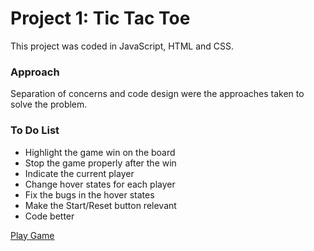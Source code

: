 # Project 1: Tic Tac Toe

This project was coded in JavaScript, HTML and CSS.

### Approach

Separation of concerns and code design were the approaches taken to solve the problem.

### To Do List

* Highlight the game win on the board
* Stop the game properly after the win
* Indicate the current player
* Change hover states for each player
* Fix the bugs in the hover states
* Make the Start/Reset button relevant
* Code better

[Play Game](https://duyen-ho.github.io/Tic-Tac-Toe/)
